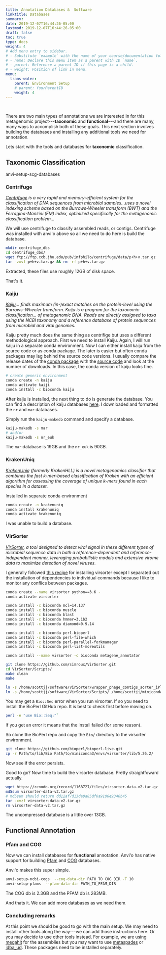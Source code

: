 ```yaml
---
title: Annotation Databases &  Software
linktitle: Databases
summary:
date: 2019-12-07T16:44:26-05:00
lastmod: 2019-12-07T16:44:26-05:00
draft: false
toc: true
type: docs
weight: 4
# Add menu entry to sidebar.
# - Substitute `example` with the name of your course/documentation folder.
# - name: Declare this menu item as a parent with ID `name`.
# - parent: Reference a parent ID if this page is a child.
# - weight: Position of link in menu.
menu:
  trans-water:
    parent: Environment Setup
    # parent: YourParentID
    weight: 4
---
```


<br/>

There are two main types of annotations we are interested in for this metagenomic project---**taxonomic** and **functional**---and there are many, many ways to accomplish both of these goals. This next section involves building the databases and installing any additional tools we need for annotation.

Lets start with the tools and databases for **taxonomic** classification.

## Taxonomic Classification

anvi-setup-scg-databases


### Centrifuge

*[Centrifuge](https://ccb.jhu.edu/software/centrifuge/) is a very rapid and memory-efficient system for the classification of DNA sequences from microbial samples...uses a novel indexing scheme based on the Burrows-Wheeler transform (BWT) and the Ferragina-Manzini (FM) index, optimized specifically for the metagenomic classification problem...*

We will use centrifuge to classify assembled reads, or contigs. Centrifuge was installed with anvi'o above so all we need to do here is build the database.


```bash
mkdir centrifuge_dbs
cd centrifuge_dbs/
wget ftp://ftp.ccb.jhu.edu/pub/infphilo/centrifuge/data/p+h+v.tar.gz
tar -zxvf p+h+v.tar.gz && rm -rf p+h+v.tar.gz
```

Extracted, these files use roughly 12GB of disk space.

That's it.


### Kaiju

*[Kaiju](https://github.com/bioinformatics-centre/kaiju)... finds maximum (in-)exact matches on the protein-level using the Burrows–Wheeler transform.* *Kaiju is a program for the taxonomic classification... of metagenomic DNA. Reads are directly assigned to taxa using the NCBI taxonomy and a reference database of protein sequences from microbial and viral genomes.*

Kaiju pretty much does the same thing as centrifige but uses a different methodological approach. First we need to install Kaiju. Again, I will run kaiju in a separate conda environment. Now I can either install kaiju from the source code or as conda package. The later is easier but often conda packages may lag behind the source code versions. I usually compare the release dates of the [conda package](https://anaconda.org/bioconda/kaiju) with the [source code](https://github.com/bioinformatics-centre/kaiju) and look at the number of downloads. In this case, the conda version of kaiju looks fine.

```bash
# create generic environment
conda create -n kaiju
conda activate kaiji
conda install -c bioconda kaiju
```

After kaiju is installed, the next thing to do is generate the database. You can find a description of kaiju databases [here](https://github.com/bioinformatics-centre/kaiju#creating-the-reference-database-and-index). I downloaded and formatted the `nr` and `mar` databases.

Simply run the `kaiju-makedb` command and specify a database.

```bash
kaiju-makedb -s mar
# and/or
kaiju-makedb -s nr_euk
```

The `mar` database is 19GB and the `nr_euk` is 90GB.

### KrakenUniq

*[KrakenUniq](https://github.com/fbreitwieser/krakenuniq) (formerly KrakenHLL) is a novel metagenomics classifier that combines the fast k-mer-based classification of Kraken with an efficient algorithm for assessing the coverage of unique k-mers found in each species in a dataset.*

Installed in separate conda environment

```bash
conda create -n krakenuniq
conda install krakenuniq
conda activate krakenuniq
```

I was unable to build a database.

### VirSorter

*[VirSorter](https://github.com/simroux/VirSorter), a tool designed to detect viral signal in these different types of microbial sequence data in both a reference-dependent and reference-independent manner, leveraging probabilistic models and extensive virome data to maximize detection of novel viruses.*

I generally followed [this recipe](https://github.com/simroux/VirSorter) for installing virsorter except I separated out the installation of dependencies to individual commands because I like to monitor any conflics between packages.

```bash
conda create --name virsorter python==3.6 -
conda activate virsorter

conda install -c bioconda mcl=14.137
conda install -c bioconda muscle
conda install -c bioconda blast
conda install -c bioconda hmmer=3.1b2
conda install -c bioconda diamond=0.9.14

conda install -c bioconda perl-bioperl
conda install -c bioconda perl-file-which
conda install -c bioconda perl-parallel-forkmanager
conda install -c bioconda perl-list-moreutils

conda install --name virsorter -c bioconda metagene_annotator

git clone https://github.com/simroux/VirSorter.git
cd VirSorter/Scripts/
make clean
make

ln -s /home/scottjj/software/VirSorter/wrapper_phage_contigs_sorter_iPlant.pl /home/scottjj/miniconda3/envs/virsorter/bin/
ln -s /home/scottjj/software/VirSorter/Scripts/ /home/scottjj/miniconda3/envs/virsorter/bin/
```

You may get a `Bio::Seq` error when you run virsorter. If so you need to install the BioPerl GitHub repo. It is best to check first before moving on.

```bash
perl -e "use Bio::Seq;"`
```

If you get an error it means that the install failed (for some reason).

So  clone the BioPerl repo and copy the `Bio/` directory to the virsorter environment.


```bash
git clone https://github.com/bioperl/bioperl-live.git
cp -r Path/to/lib/Bio Path/to/miniconda3/envs/virsorter/lib/5.26.2/
```

Now see if the error persists.

Good to go? Now time to build the virsorter database. Pretty straightfoward actually.

```bash
wget https://zenodo.org/record/1168727/files/virsorter-data-v2.tar.gz
md5sum virsorter-data-v2.tar.gz
# md5sum should return dd12af7d13da0a85df0a9106e9346b45
tar -xvzf virsorter-data-v2.tar.gz
rm virsorter-data-v2.tar.gz
```

The uncompressed database is a little over 13GB.

## Functional Annotation

### Pfam and COG

Now we can install databases for **functional** annotation. Anvi'o has native support for building [Pfam](https://pfam.xfam.org/) and [COG](https://www.ncbi.nlm.nih.gov/COG/) databases.

Anvi'o makes this super simple.

```bash
anvi-setup-ncbi-cogs  --cog-data-dir PATH_TO_COG_DIR -T 10
anvi-setup-pfams  --pfam-data-dir PATH_TO_PFAM_DIR
```

The COG db is 2.3GB and the PFAM db is 283MB.

And thats it. We can add more databases as we need them.

### Concluding remarks

At this point we should be good to go with the main setup. We may need to install other tools along the way---we can add those instructions here. Or you may decide to use other tools instead. For example, we are using [megahit](https://github.com/voutcn/megahit) for the assemblies but you may want to use [metaspades](https://github.com/ablab/spades) or [idba_ud](https://github.com/loneknightpy/idba). These packages need to be installed separately.
